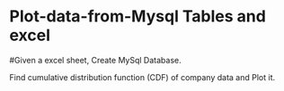 # Plot-data-from-Mysql Tables and excel

#Given a excel sheet, Create MySql Database.

Find cumulative distribution function (CDF) of company data and Plot it.
